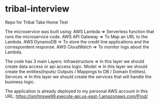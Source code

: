 # tribal-interview
Repo for Tribal Take Home Test


The microservice was built using:
	AWS Lambda => Serverless function that runs the microservice code.
	AWS API Gateway => To Map an URL to the Lambda.
	AWS DynamoDB => To store the credit line applications and the correspondent response.
	AWS CloudWatch => To monitor logs about the Lambda.


The code has 3 main Layers:
	Infraestructure => In this layer we should create data access or api access logic.
	Model => In this layer we should create the entities(Inputs/ Outputs / Mappings to DB / Domain Entities).
	Services => In this layer we should create the services that will handle the business logic.


The application is already deployed to my personal AWS account in this URL: https://ism1mswe99.execute-api.us-east-1.amazonaws.com/Prod/
